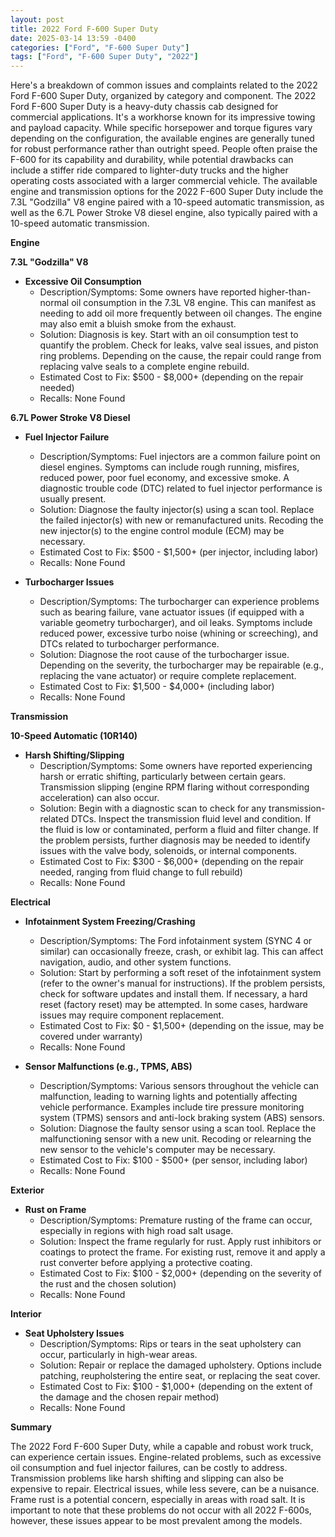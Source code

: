 ```yaml
---
layout: post
title: 2022 Ford F-600 Super Duty
date: 2025-03-14 13:59 -0400
categories: ["Ford", "F-600 Super Duty"]
tags: ["Ford", "F-600 Super Duty", "2022"]
---
```

Here's a breakdown of common issues and complaints related to the 2022 Ford F-600 Super Duty, organized by category and component. The 2022 Ford F-600 Super Duty is a heavy-duty chassis cab designed for commercial applications. It's a workhorse known for its impressive towing and payload capacity. While specific horsepower and torque figures vary depending on the configuration, the available engines are generally tuned for robust performance rather than outright speed. People often praise the F-600 for its capability and durability, while potential drawbacks can include a stiffer ride compared to lighter-duty trucks and the higher operating costs associated with a larger commercial vehicle. The available engine and transmission options for the 2022 F-600 Super Duty include the 7.3L "Godzilla" V8 engine paired with a 10-speed automatic transmission, as well as the 6.7L Power Stroke V8 diesel engine, also typically paired with a 10-speed automatic transmission.

**Engine**

**7.3L "Godzilla" V8**

* **Excessive Oil Consumption**
    * Description/Symptoms: Some owners have reported higher-than-normal oil consumption in the 7.3L V8 engine. This can manifest as needing to add oil more frequently between oil changes. The engine may also emit a bluish smoke from the exhaust.
    * Solution: Diagnosis is key. Start with an oil consumption test to quantify the problem. Check for leaks, valve seal issues, and piston ring problems. Depending on the cause, the repair could range from replacing valve seals to a complete engine rebuild.
    * Estimated Cost to Fix: $500 - $8,000+ (depending on the repair needed)
    * Recalls: None Found

**6.7L Power Stroke V8 Diesel**

* **Fuel Injector Failure**
    * Description/Symptoms: Fuel injectors are a common failure point on diesel engines. Symptoms can include rough running, misfires, reduced power, poor fuel economy, and excessive smoke. A diagnostic trouble code (DTC) related to fuel injector performance is usually present.
    * Solution: Diagnose the faulty injector(s) using a scan tool. Replace the failed injector(s) with new or remanufactured units. Recoding the new injector(s) to the engine control module (ECM) may be necessary.
    * Estimated Cost to Fix: $500 - $1,500+ (per injector, including labor)
    * Recalls: None Found

* **Turbocharger Issues**
    * Description/Symptoms: The turbocharger can experience problems such as bearing failure, vane actuator issues (if equipped with a variable geometry turbocharger), and oil leaks. Symptoms include reduced power, excessive turbo noise (whining or screeching), and DTCs related to turbocharger performance.
    * Solution: Diagnose the root cause of the turbocharger issue. Depending on the severity, the turbocharger may be repairable (e.g., replacing the vane actuator) or require complete replacement.
    * Estimated Cost to Fix: $1,500 - $4,000+ (including labor)
    * Recalls: None Found

**Transmission**

**10-Speed Automatic (10R140)**

* **Harsh Shifting/Slipping**
    * Description/Symptoms: Some owners have reported experiencing harsh or erratic shifting, particularly between certain gears. Transmission slipping (engine RPM flaring without corresponding acceleration) can also occur.
    * Solution: Begin with a diagnostic scan to check for any transmission-related DTCs. Inspect the transmission fluid level and condition. If the fluid is low or contaminated, perform a fluid and filter change. If the problem persists, further diagnosis may be needed to identify issues with the valve body, solenoids, or internal components.
    * Estimated Cost to Fix: $300 - $6,000+ (depending on the repair needed, ranging from fluid change to full rebuild)
    * Recalls: None Found

**Electrical**

* **Infotainment System Freezing/Crashing**
    * Description/Symptoms: The Ford infotainment system (SYNC 4 or similar) can occasionally freeze, crash, or exhibit lag. This can affect navigation, audio, and other system functions.
    * Solution: Start by performing a soft reset of the infotainment system (refer to the owner's manual for instructions). If the problem persists, check for software updates and install them. If necessary, a hard reset (factory reset) may be attempted. In some cases, hardware issues may require component replacement.
    * Estimated Cost to Fix: $0 - $1,500+ (depending on the issue, may be covered under warranty)
    * Recalls: None Found

* **Sensor Malfunctions (e.g., TPMS, ABS)**
    * Description/Symptoms: Various sensors throughout the vehicle can malfunction, leading to warning lights and potentially affecting vehicle performance. Examples include tire pressure monitoring system (TPMS) sensors and anti-lock braking system (ABS) sensors.
    * Solution: Diagnose the faulty sensor using a scan tool. Replace the malfunctioning sensor with a new unit. Recoding or relearning the new sensor to the vehicle's computer may be necessary.
    * Estimated Cost to Fix: $100 - $500+ (per sensor, including labor)
    * Recalls: None Found

**Exterior**

* **Rust on Frame**
    * Description/Symptoms: Premature rusting of the frame can occur, especially in regions with high road salt usage.
    * Solution: Inspect the frame regularly for rust. Apply rust inhibitors or coatings to protect the frame. For existing rust, remove it and apply a rust converter before applying a protective coating.
    * Estimated Cost to Fix: $100 - $2,000+ (depending on the severity of the rust and the chosen solution)
    * Recalls: None Found

**Interior**

* **Seat Upholstery Issues**
    * Description/Symptoms: Rips or tears in the seat upholstery can occur, particularly in high-wear areas.
    * Solution: Repair or replace the damaged upholstery. Options include patching, reupholstering the entire seat, or replacing the seat cover.
    * Estimated Cost to Fix: $100 - $1,000+ (depending on the extent of the damage and the chosen repair method)
    * Recalls: None Found

**Summary**

The 2022 Ford F-600 Super Duty, while a capable and robust work truck, can experience certain issues. Engine-related problems, such as excessive oil consumption and fuel injector failures, can be costly to address. Transmission problems like harsh shifting and slipping can also be expensive to repair. Electrical issues, while less severe, can be a nuisance. Frame rust is a potential concern, especially in areas with road salt. It is important to note that these problems do not occur with all 2022 F-600s, however, these issues appear to be most prevalent among the models.

